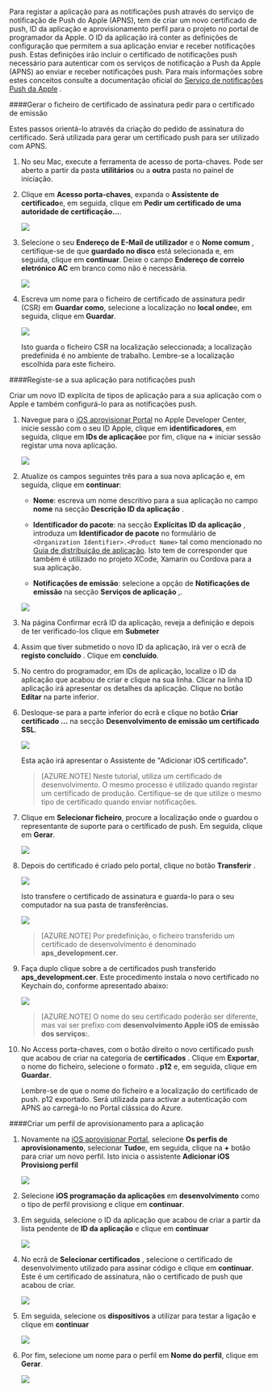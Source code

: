 

Para registar a aplicação para as notificações push através do serviço de notificação de Push do Apple (APNS), tem de criar um novo certificado de push, ID da aplicação e aprovisionamento perfil para o projeto no portal de programador da Apple. O ID da aplicação irá conter as definições de configuração que permitem a sua aplicação enviar e receber notificações push. Estas definições irão incluir o certificado de notificações push necessário para autenticar com os serviços de notificação a Push da Apple (APNS) ao enviar e receber notificações push. Para mais informações sobre estes conceitos consulte a documentação oficial do [Serviço de notificações Push da Apple](http://go.microsoft.com/fwlink/p/?LinkId=272584) .


####<a name="generate-the-certificate-signing-request-file-for-the-push-certificate"></a>Gerar o ficheiro de certificado de assinatura pedir para o certificado de emissão

Estes passos orientá-lo através da criação do pedido de assinatura do certificado. Será utilizada para gerar um certificado push para ser utilizado com APNS.

1. No seu Mac, execute a ferramenta de acesso de porta-chaves. Pode ser aberto a partir da pasta **utilitários** ou a **outra** pasta no painel de iniciação.

2. Clique em **Acesso porta-chaves**, expanda o **Assistente de certificado**e, em seguida, clique em **Pedir um certificado de uma autoridade de certificação...**.

    ![](./media/notification-hubs-xamarin-enable-apple-push-notifications/notification-hubs-request-cert-from-ca.png)

3. Selecione o seu **Endereço de E-Mail de utilizador** e o **Nome comum** , certifique-se de que **guardado no disco** está selecionada e, em seguida, clique em **continuar**. Deixe o campo **Endereço de correio eletrónico AC** em branco como não é necessária.

    ![](./media/notification-hubs-xamarin-enable-apple-push-notifications/notification-hubs-csr-info.png)

4. Escreva um nome para o ficheiro de certificado de assinatura pedir (CSR) em **Guardar como**, selecione a localização no **local onde**e, em seguida, clique em **Guardar**.

    ![](./media/notification-hubs-xamarin-enable-apple-push-notifications/notification-hubs-save-csr.png)

    Isto guarda o ficheiro CSR na localização seleccionada; a localização predefinida é no ambiente de trabalho. Lembre-se a localização escolhida para este ficheiro.


####<a name="register-your-app-for-push-notifications"></a>Registe-se a sua aplicação para notificações push

Criar um novo ID explícita de tipos de aplicação para a sua aplicação com o Apple e também configurá-lo para as notificações push.  

1. Navegue para o [iOS aprovisionar Portal](http://go.microsoft.com/fwlink/p/?LinkId=272456) no Apple Developer Center, inicie sessão com o seu ID Apple, clique em **identificadores**, em seguida, clique em **IDs de aplicação**e por fim, clique na **+** iniciar sessão registar uma nova aplicação.

    ![](./media/notification-hubs-xamarin-enable-apple-push-notifications/notification-hubs-ios-appids.png)

2. Atualize os campos seguintes três para a sua nova aplicação e, em seguida, clique em **continuar**:

    * **Nome**: escreva um nome descritivo para a sua aplicação no campo **nome** na secção **Descrição ID da aplicação** .

    * **Identificador do pacote**: na secção **Explícitas ID da aplicação** , introduza um **Identificador de pacote** no formulário de `<Organization Identifier>.<Product Name>` tal como mencionado no [Guia de distribuição de aplicação](https://developer.apple.com/library/mac/documentation/IDEs/Conceptual/AppDistributionGuide/ConfiguringYourApp/ConfiguringYourApp.html#//apple_ref/doc/uid/TP40012582-CH28-SW8). Isto tem de corresponder que também é utilizado no projeto XCode, Xamarin ou Cordova para a sua aplicação.

    * **Notificações de emissão**: selecione a opção de **Notificações de emissão** na secção **Serviços de aplicação** ,.

    ![](./media/notification-hubs-xamarin-enable-apple-push-notifications/notification-hubs-new-appid-info.png)

3.  Na página Confirmar ecrã ID da aplicação, reveja a definição e depois de ter verificado-los clique em **Submeter**

4.  Assim que tiver submetido o novo ID da aplicação, irá ver o ecrã de **registo concluído** . Clique em **concluído**.

5. No centro do programador, em IDs de aplicação, localize o ID da aplicação que acabou de criar e clique na sua linha. Clicar na linha ID aplicação irá apresentar os detalhes da aplicação. Clique no botão **Editar** na parte inferior.

6. Desloque-se para a parte inferior do ecrã e clique no botão **Criar certificado …** na secção **Desenvolvimento de emissão um certificado SSL**.

    ![](./media/notification-hubs-xamarin-enable-apple-push-notifications/notification-hubs-appid-create-cert.png)

    Esta ação irá apresentar o Assistente de "Adicionar iOS certificado".

    > [AZURE.NOTE] Neste tutorial, utiliza um certificado de desenvolvimento. O mesmo processo é utilizado quando registar um certificado de produção. Certifique-se de que utilize o mesmo tipo de certificado quando enviar notificações.

7. Clique em **Selecionar ficheiro**, procure a localização onde o guardou o representante de suporte para o certificado de push. Em seguida, clique em **Gerar**.

    ![](./media/notification-hubs-xamarin-enable-apple-push-notifications/notification-hubs-appid-cert-choose-csr.png)

8. Depois do certificado é criado pelo portal, clique no botão **Transferir** .

    ![](./media/notification-hubs-xamarin-enable-apple-push-notifications/notification-hubs-appid-download-cert.png)

    Isto transfere o certificado de assinatura e guarda-lo para o seu computador na sua pasta de transferências.

    ![](./media/notification-hubs-enable-apple-push-notifications/notification-hubs-cert-downloaded.png)

    > [AZURE.NOTE] Por predefinição, o ficheiro transferido um certificado de desenvolvimento é denominado **aps_development.cer**.

9. Faça duplo clique sobre a de certificados push transferido **aps_development.cer**. Este procedimento instala o novo certificado no Keychain do, conforme apresentado abaixo:

    ![](./media/notification-hubs-xamarin-enable-apple-push-notifications/notification-hubs-cert-in-keychain.png)

    > [AZURE.NOTE] O nome do seu certificado poderão ser diferente, mas vai ser prefixo com **desenvolvimento Apple iOS de emissão dos serviços:**.

10. No Access porta-chaves, com o botão direito o novo certificado push que acabou de criar na categoria de **certificados** . Clique em **Exportar**, o nome do ficheiro, selecione o formato **. p12** e, em seguida, clique em **Guardar**.

    Lembre-se de que o nome do ficheiro e a localização do certificado de push. p12 exportado. Será utilizada para activar a autenticação com APNS ao carregá-lo no Portal clássica do Azure.



####<a name="create-a-provisioning-profile-for-the-app"></a>Criar um perfil de aprovisionamento para a aplicação

1. Novamente na <a href="http://go.microsoft.com/fwlink/p/?LinkId=272456" target="_blank">iOS aprovisionar Portal</a>, selecione **Os perfis de aprovisionamento**, selecionar **Tudo**e, em seguida, clique na **+** botão para criar um novo perfil. Isto inicia o assistente **Adicionar iOS Provisiong perfil**

    ![](./media/notification-hubs-xamarin-enable-apple-push-notifications/notification-hubs-new-provisioning-profile.png)

2. Selecione **iOS programação da aplicações** em **desenvolvimento** como o tipo de perfil provisiong e clique em **continuar**.


3. Em seguida, selecione o ID da aplicação que acabou de criar a partir da lista pendente de **ID da aplicação** e clique em **continuar**

    ![](./media/notification-hubs-xamarin-enable-apple-push-notifications/notification-hubs-select-appid-for-provisioning.png)


4. No ecrã de **Selecionar certificados** , selecione o certificado de desenvolvimento utilizado para assinar código e clique em **continuar**. Este é um certificado de assinatura, não o certificado de push que acabou de criar.

    ![](./media/notification-hubs-xamarin-enable-apple-push-notifications/notification-hubs-provisioning-select-cert.png)


5. Em seguida, selecione os **dispositivos** a utilizar para testar a ligação e clique em **continuar**

    ![](./media/notification-hubs-xamarin-enable-apple-push-notifications/notification-hubs-provisioning-select-devices.png)


6. Por fim, selecione um nome para o perfil em **Nome do perfil**, clique em **Gerar**.

    ![](./media/notification-hubs-xamarin-enable-apple-push-notifications/notification-hubs-provisioning-name-profile.png)
